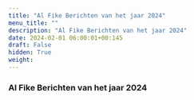 ```yaml
---
title: "Al Fike Berichten van het jaar 2024"
menu_title: ""
description: "Al Fike Berichten van het jaar 2024"
date: 2024-02-01 06:00:01+00:145
draft: False
hidden: True
weight:
---
```

### Al Fike Berichten van het jaar 2024


